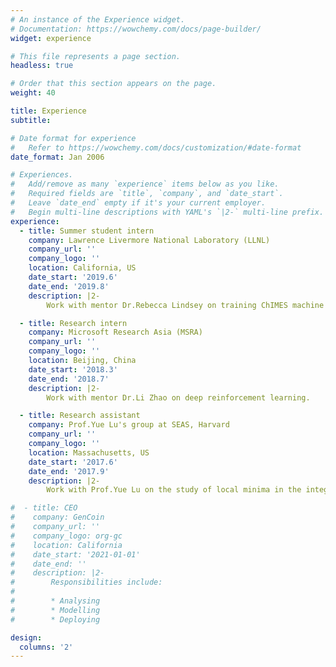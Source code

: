 ```yaml
---
# An instance of the Experience widget.
# Documentation: https://wowchemy.com/docs/page-builder/
widget: experience

# This file represents a page section.
headless: true

# Order that this section appears on the page.
weight: 40

title: Experience
subtitle:

# Date format for experience
#   Refer to https://wowchemy.com/docs/customization/#date-format
date_format: Jan 2006

# Experiences.
#   Add/remove as many `experience` items below as you like.
#   Required fields are `title`, `company`, and `date_start`.
#   Leave `date_end` empty if it's your current employer.
#   Begin multi-line descriptions with YAML's `|2-` multi-line prefix.
experience:
  - title: Summer student intern
    company: Lawrence Livermore National Laboratory (LLNL)
    company_url: ''
    company_logo: ''
    location: California, US
    date_start: '2019.6'
    date_end: '2019.8'
    description: |2-
        Work with mentor Dr.Rebecca Lindsey on training ChIMES machine learning potential of CO/CO2 under extreme conditions.

  - title: Research intern
    company: Microsoft Research Asia (MSRA)
    company_url: ''
    company_logo: ''
    location: Beijing, China
    date_start: '2018.3'
    date_end: '2018.7'
    description: |2-
        Work with mentor Dr.Li Zhao on deep reinforcement learning.

  - title: Research assistant
    company: Prof.Yue Lu's group at SEAS, Harvard 
    company_url: ''
    company_logo: ''
    location: Massachusetts, US
    date_start: '2017.6'
    date_end: '2017.9'
    description: |2-
        Work with Prof.Yue Lu on the study of local minima in the integer least square problem.

#  - title: CEO
#    company: GenCoin
#    company_url: ''
#    company_logo: org-gc
#    location: California
#    date_start: '2021-01-01'
#    date_end: ''
#    description: |2-
#        Responsibilities include:
#        
#        * Analysing
#        * Modelling
#        * Deploying

design:
  columns: '2'
---
```

